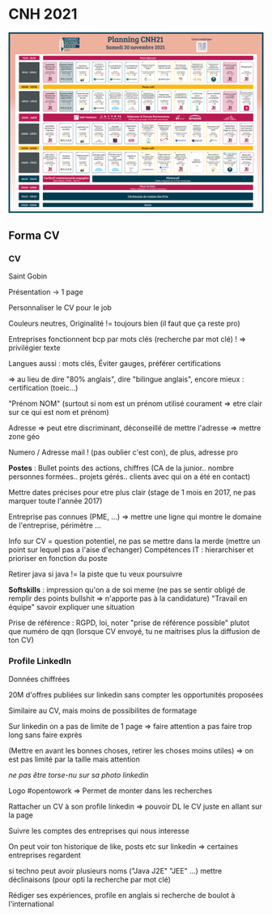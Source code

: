 
# CNH 2021

![](./programme_samedi.png)

## Forma CV

### CV

Saint Gobin

Présentation -> 1 page

Personnaliser le CV pour le job

Couleurs neutres,
Originalité != toujours bien (il faut que ça reste pro)

Entreprises fonctionnent bcp par mots clés (recherche par mot clé) ! => privilégier texte

Langues aussi : mots clés,
Éviter gauges, préférer certifications

=> au lieu de dire "80% anglais", dire "bilingue anglais", encore mieux : certification (toeic...)

"Prénom NOM" (surtout si nom est un prénom utilisé courament => etre clair sur ce qui est nom et prénom)

Adresse => peut etre discriminant, déconseillé de mettre l'adresse => mettre zone géo

Numero / Adresse mail ! (pas oublier c'est con),
de plus, adresse pro

__Postes__ : Bullet points des actions, chiffres (CA de la junior.. nombre personnes formées..
projets gérés.. clients avec qui on a été en contact)

Mettre dates précises pour etre plus clair (stage de 1 mois en 2017, ne pas marquer toute l'année 2017)

Entreprise pas connues (PME, ...) => mettre une ligne qui montre le domaine de l'entreprise, périmètre ...

Info sur CV = question potentiel, ne pas se mettre dans la merde (mettre un point sur lequel pas a l'aise d'echanger)
Compétences IT : hierarchiser et prioriser en fonction du poste

Retirer java si java != la piste que tu veux poursuivre

__Softskills__ : impression qu'on a de soi meme (ne pas se sentir obligé de remplir des points bullshit => n'apporte pas à la candidature)
"Travail en équipe" savoir expliquer une situation

Prise de référence : RGPD, loi, noter "prise de référence possible" plutot que numéro de qqn
(lorsque CV envoyé, tu ne maitrises plus la diffusion de ton CV)

### Profile LinkedIn

Données chiffrées

20M d'offres publiées sur linkedin
sans compter les opportunités proposées

Similaire au CV, mais moins de possibilites de formatage

Sur linkedin on a pas de limite de 1 page => faire attention a pas faire trop long sans faire exprès

(Mettre en avant les bonnes choses, retirer les choses moins utiles) => on est pas limité par la taille mais attention

*ne pas être torse-nu sur sa photo linkedin*

Logo #opentowork
=> Permet de monter dans les recherches

Rattacher un CV à son profile linkedin => pouvoir DL le CV juste en allant sur la page

Suivre les comptes des entreprises qui nous interesse

On peut voir ton historique de like, posts etc sur linkedin => certaines entreprises regardent

si techno peut avoir plusieurs noms ("Java J2E" "JEE" ...) mettre déclinaisons (pour opti la recherche par mot clé)

Rédiger ses expériences, profile en anglais si recherche de boulot à l'international

